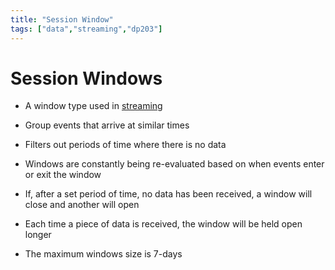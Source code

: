 ```yaml
---
title: "Session Window"
tags: ["data","streaming","dp203"]
---
```


# Session Windows

- A window type used in [streaming][streaming]

- Group events that arrive at similar times

- Filters out periods of time where there is no data

- Windows are constantly being re-evaluated based on when events enter or exit the window

- If, after a set period of time, no data has been received, a window will close and another will open

- Each time a piece of data is received, the window will be held open longer

- The maximum windows size is 7-days

[streaming]: ./azure_stream_analytics.md
